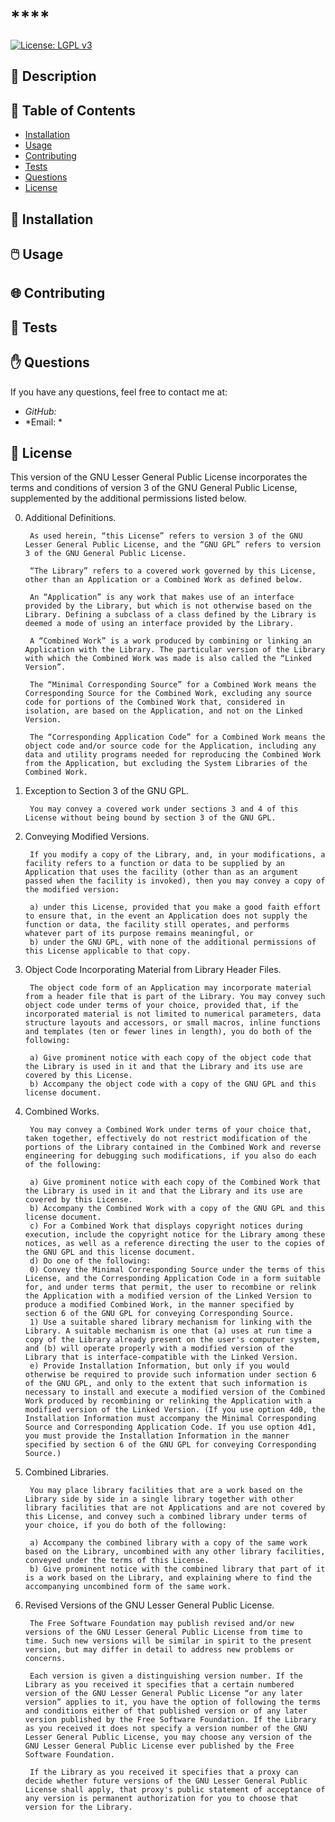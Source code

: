 # ****


[![License: LGPL v3](https://img.shields.io/badge/License-LGPL_v3-blue.svg)](https://www.gnu.org/licenses/lgpl-3.0)<!--Hide URL-->


## 📰 Description



## 🔎 Table of Contents

- [Installation](#installation)
- [Usage](#usage)
- [Contributing](#contributing)
- [Tests](#tests)
- [Questions](#questions)
- [License](#license)

## 💾 Installation



## 🖱️ Usage



## 🌐 Contributing



## 📝 Tests



## ✋ Questions

If you have any questions, feel free to contact me at:

- *GitHub: [](https://github.com/)*
- *Email: *

## 🪪 License
This version of the GNU Lesser General Public License incorporates the terms and conditions of version 3 of the GNU General Public License, supplemented by the additional permissions listed below.

0. Additional Definitions.

        As used herein, “this License” refers to version 3 of the GNU Lesser General Public License, and the “GNU GPL” refers to version 3 of the GNU General Public License.
        
        “The Library” refers to a covered work governed by this License, other than an Application or a Combined Work as defined below.
        
        An “Application” is any work that makes use of an interface provided by the Library, but which is not otherwise based on the Library. Defining a subclass of a class defined by the Library is deemed a mode of using an interface provided by the Library.
        
        A “Combined Work” is a work produced by combining or linking an Application with the Library. The particular version of the Library with which the Combined Work was made is also called the “Linked Version”.
        
        The “Minimal Corresponding Source” for a Combined Work means the Corresponding Source for the Combined Work, excluding any source code for portions of the Combined Work that, considered in isolation, are based on the Application, and not on the Linked Version.
        
        The “Corresponding Application Code” for a Combined Work means the object code and/or source code for the Application, including any data and utility programs needed for reproducing the Combined Work from the Application, but excluding the System Libraries of the Combined Work.
        
1. Exception to Section 3 of the GNU GPL.

        You may convey a covered work under sections 3 and 4 of this License without being bound by section 3 of the GNU GPL.
        
2. Conveying Modified Versions.

        If you modify a copy of the Library, and, in your modifications, a facility refers to a function or data to be supplied by an Application that uses the facility (other than as an argument passed when the facility is invoked), then you may convey a copy of the modified version:
        
        a) under this License, provided that you make a good faith effort to ensure that, in the event an Application does not supply the function or data, the facility still operates, and performs whatever part of its purpose remains meaningful, or
        b) under the GNU GPL, with none of the additional permissions of this License applicable to that copy.
        
3. Object Code Incorporating Material from Library Header Files.

        The object code form of an Application may incorporate material from a header file that is part of the Library. You may convey such object code under terms of your choice, provided that, if the incorporated material is not limited to numerical parameters, data structure layouts and accessors, or small macros, inline functions and templates (ten or fewer lines in length), you do both of the following:
        
        a) Give prominent notice with each copy of the object code that the Library is used in it and that the Library and its use are covered by this License.
        b) Accompany the object code with a copy of the GNU GPL and this license document.

4. Combined Works.

        You may convey a Combined Work under terms of your choice that, taken together, effectively do not restrict modification of the portions of the Library contained in the Combined Work and reverse engineering for debugging such modifications, if you also do each of the following:
        
        a) Give prominent notice with each copy of the Combined Work that the Library is used in it and that the Library and its use are covered by this License.
        b) Accompany the Combined Work with a copy of the GNU GPL and this license document.
        c) For a Combined Work that displays copyright notices during execution, include the copyright notice for the Library among these notices, as well as a reference directing the user to the copies of the GNU GPL and this license document.
        d) Do one of the following:
        0) Convey the Minimal Corresponding Source under the terms of this License, and the Corresponding Application Code in a form suitable for, and under terms that permit, the user to recombine or relink the Application with a modified version of the Linked Version to produce a modified Combined Work, in the manner specified by section 6 of the GNU GPL for conveying Corresponding Source.
        1) Use a suitable shared library mechanism for linking with the Library. A suitable mechanism is one that (a) uses at run time a copy of the Library already present on the user's computer system, and (b) will operate properly with a modified version of the Library that is interface-compatible with the Linked Version.
        e) Provide Installation Information, but only if you would otherwise be required to provide such information under section 6 of the GNU GPL, and only to the extent that such information is necessary to install and execute a modified version of the Combined Work produced by recombining or relinking the Application with a modified version of the Linked Version. (If you use option 4d0, the Installation Information must accompany the Minimal Corresponding Source and Corresponding Application Code. If you use option 4d1, you must provide the Installation Information in the manner specified by section 6 of the GNU GPL for conveying Corresponding Source.)
5. Combined Libraries.

        You may place library facilities that are a work based on the Library side by side in a single library together with other library facilities that are not Applications and are not covered by this License, and convey such a combined library under terms of your choice, if you do both of the following:
        
        a) Accompany the combined library with a copy of the same work based on the Library, uncombined with any other library facilities, conveyed under the terms of this License.
        b) Give prominent notice with the combined library that part of it is a work based on the Library, and explaining where to find the accompanying uncombined form of the same work.
        
6. Revised Versions of the GNU Lesser General Public License.

        The Free Software Foundation may publish revised and/or new versions of the GNU Lesser General Public License from time to time. Such new versions will be similar in spirit to the present version, but may differ in detail to address new problems or concerns.
        
        Each version is given a distinguishing version number. If the Library as you received it specifies that a certain numbered version of the GNU Lesser General Public License “or any later version” applies to it, you have the option of following the terms and conditions either of that published version or of any later version published by the Free Software Foundation. If the Library as you received it does not specify a version number of the GNU Lesser General Public License, you may choose any version of the GNU Lesser General Public License ever published by the Free Software Foundation.
        
        If the Library as you received it specifies that a proxy can decide whether future versions of the GNU Lesser General Public License shall apply, that proxy's public statement of acceptance of any version is permanent authorization for you to choose that version for the Library.
